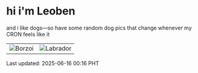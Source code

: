 # hi i'm Leoben

and i like dogs—so have some random dog pics that change whenever my CRON feels like it

|  |  |
|--------|----------|
| ![Borzoi](https://random-dog-vercel.vercel.app/api/random-borzoi?v=1750004207) | ![Labrador](https://random-dog-vercel.vercel.app/api/random-labrador?v=1750004207) |

Last updated: 2025-06-16 00:16 PHT
